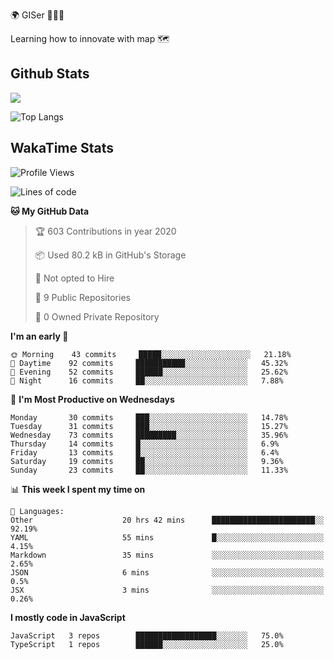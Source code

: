 🌍 GISer 👨🏻‍💻

Learning how to innovate with map 🗺

## Github Stats

![](https://github-readme-stats.vercel.app/api?username=lkcozy&show_icons=true&theme=tokyonight&hide_title=true)

![Top Langs](https://github-readme-stats.vercel.app/api/top-langs/?username=lkcozy&layout=compact&theme=tokyonight)

## WakaTime Stats

<!--START_SECTION:waka-->
![Profile Views](http://img.shields.io/badge/Profile%20Views-50-blue)

![Lines of code](https://img.shields.io/badge/From%20Hello%20World%20I've%20written-300620%20Lines%20of%20code-blue)

**🐱 My GitHub Data** 

> 🏆 603 Contributions in year 2020
 > 
> 📦 Used 80.2 kB in GitHub's Storage 
 > 
> 🚫 Not opted to Hire
 > 
> 📜 9 Public Repositories 
 > 
> 🔑 0 Owned Private Repository 
 > 
**I'm an early 🐤** 

```text
🌞 Morning    43 commits     █████░░░░░░░░░░░░░░░░░░░░   21.18% 
🌆 Daytime    92 commits     ███████████░░░░░░░░░░░░░░   45.32% 
🌃 Evening    52 commits     ██████░░░░░░░░░░░░░░░░░░░   25.62% 
🌙 Night      16 commits     ██░░░░░░░░░░░░░░░░░░░░░░░   7.88%

```
📅 **I'm Most Productive on Wednesdays** 

```text
Monday       30 commits     ███░░░░░░░░░░░░░░░░░░░░░░   14.78% 
Tuesday      31 commits     ███░░░░░░░░░░░░░░░░░░░░░░   15.27% 
Wednesday    73 commits     █████████░░░░░░░░░░░░░░░░   35.96% 
Thursday     14 commits     █░░░░░░░░░░░░░░░░░░░░░░░░   6.9% 
Friday       13 commits     █░░░░░░░░░░░░░░░░░░░░░░░░   6.4% 
Saturday     19 commits     ██░░░░░░░░░░░░░░░░░░░░░░░   9.36% 
Sunday       23 commits     ██░░░░░░░░░░░░░░░░░░░░░░░   11.33%

```


📊 **This week I spent my time on** 

```text
💬 Languages: 
Other                    20 hrs 42 mins      ███████████████████████░░   92.19% 
YAML                     55 mins             █░░░░░░░░░░░░░░░░░░░░░░░░   4.15% 
Markdown                 35 mins             ░░░░░░░░░░░░░░░░░░░░░░░░░   2.65% 
JSON                     6 mins              ░░░░░░░░░░░░░░░░░░░░░░░░░   0.5% 
JSX                      3 mins              ░░░░░░░░░░░░░░░░░░░░░░░░░   0.26%

```

**I mostly code in JavaScript** 

```text
JavaScript   3 repos        ██████████████████░░░░░░░   75.0% 
TypeScript   1 repos        ██████░░░░░░░░░░░░░░░░░░░   25.0%

```



<!--END_SECTION:waka-->
